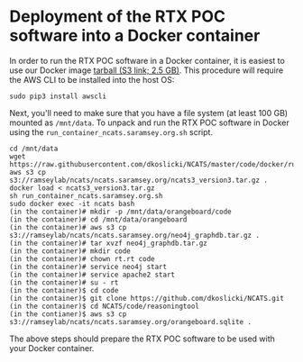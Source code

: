 # Deployment of the RTX POC software into a Docker container

In order to run the RTX POC software in a Docker container, it is easiest to use our Docker image 
[tarball (S3 link; 2.5 GB)](https://s3-us-west-2.amazonaws.com/ramseylab/ncats/ncats.saramsey.org/ncats3_version3.tar.gz).
This procedure will require the AWS CLI to be installed into the host OS:
    
    sudo pip3 install awscli
    
Next, you'll need to make sure that you have a file system (at least 100 GB) mounted as `/mnt/data`. 
To unpack and run the RTX POC software in Docker using the `run_container_ncats.saramsey.org.sh` script.

    cd /mnt/data
    wget https://raw.githubusercontent.com/dkoslicki/NCATS/master/code/docker/run_container_ncats.saramsey.org.sh
    aws s3 cp s3://ramseylab/ncats/ncats.saramsey.org/ncats3_version3.tar.gz .
    docker load < ncats3_version3.tar.gz
    sh run_container_ncats.saramsey.org.sh
    sudo docker exec -it ncats bash
    (in the container)# mkdir -p /mnt/data/orangeboard/code
    (in the container)# cd /mnt/data/orangeboard
    (in the container)# aws s3 cp s3://ramseylab/ncats/ncats.saramsey.org/neo4j_graphdb.tar.gz .
    (in the container)# tar xvzf neo4j_graphdb.tar.gz
    (in the container)# mkdir code
    (in the container)# chown rt.rt code
    (in the container)# service neo4j start
    (in the container)# service apache2 start
    (in the container)# su - rt
    (in the container)$ cd code
    (in the container)$ git clone https://github.com/dkoslicki/NCATS.git
    (in the container)$ cd NCATS/code/reasoningtool
    (in the contianer)$ aws s3 cp s3://ramseylab/ncats/ncats.saramsey.org/orangeboard.sqlite .

The above steps should prepare the RTX POC software to be used with your Docker container.
